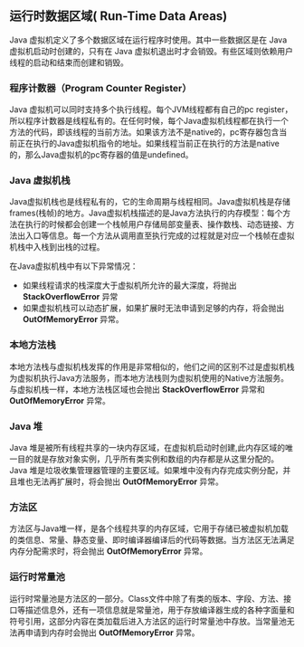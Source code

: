 ## 运行时数据区域( Run-Time Data Areas)
Java 虚拟机定义了多个数据区域在运行程序时使用。其中一些数据区是在 Java 虚拟机启动时创建的，只有在 Java 虚拟机退出时才会销毁。有些区域则依赖用户线程的启动和结束而创建和销毁。

### 程序计数器（Program Counter Register）
Java 虚拟机可以同时支持多个执行线程。每个JVM线程都有自己的pc register，所以程序计数器是线程私有的。在任何时候，每个Java虚拟机线程都在执行一个方法的代码，即该线程的当前方法。如果该方法不是native的，pc寄存器包含当前正在执行的Java虚拟机指令的地址。如果线程当前正在执行的方法是native的，那么Java虚拟机的pc寄存器的值是undefined。

### Java 虚拟机栈
Java虚拟机栈也是线程私有的，它的生命周期与线程相同。Java虚拟机栈是存储frames(栈帧)的地方。Java虚拟机栈描述的是Java方法执行的内存模型：每个方法在执行的时候都会创建一个栈帧用户存储局部变量表、操作数栈、动态链接、方法出入口等信息。每一个方法从调用直至执行完成的过程就是对应一个栈帧在虚拟机栈中入栈到出栈的过程。

在Java虚拟机栈中有以下异常情况：
- 如果线程请求的栈深度大于虚拟机所允许的最大深度，将抛出 **StackOverflowError** 异常
- 如果虚拟机栈可以动态扩展，如果扩展时无法申请到足够的内存，将会抛出  **OutOfMemoryError** 异常。

### 本地方法栈
本地方法栈与虚拟机栈发挥的作用是非常相似的，他们之间的区别不过是虚拟机栈为虚拟机执行Java方法服务，而本地方法栈则为虚拟机使用的Native方法服务。与虚拟机栈一样，本地方法栈区域也会抛出 **StackOverflowError** 异常和 **OutOfMemoryError** 异常。

### Java 堆
Java 堆是被所有线程共享的一块内存区域，在虚拟机启动时创建,此内存区域的唯一目的就是存放对象实例，几乎所有类实例和数组的内存都是从这里分配的。Java 堆是垃圾收集管理器管理的主要区域。如果堆中没有内存完成实例分配，并且堆也无法再扩展时，将会抛出 **OutOfMemoryError** 异常。

### 方法区
方法区与Java堆一样，是各个线程共享的内存区域，它用于存储已被虚拟机加载的类信息、常量、静态变量、即时编译器编译后的代码等数据。当方法区无法满足内存分配需求时，将会抛出 **OutOfMemoryError** 异常。

### 运行时常量池
运行时常量池是方法区的一部分。Class文件中除了有类的版本、字段、方法、接口等描述信息外，还有一项信息就是常量池，用于存放编译器生成的各种字面量和符号引用，这部分内容在类加载后进入方法区的运行时常量池中存放。当常量池无法再申请到内存时会抛出 **OutOfMemoryError** 异常。